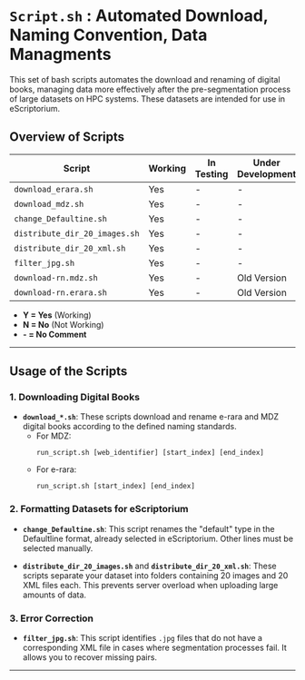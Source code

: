 
# `Script.sh` : Automated Download, Naming Convention, Data Managments

This set of bash scripts automates the download and renaming of digital books, managing data more effectively after the pre-segmentation process of large datasets on HPC systems. These datasets are intended for use in eScriptorium.

## Overview of Scripts

| Script                       | Working | In Testing | Under Development |
|------------------------------|---------|------------|-------------------|
| `download_erara.sh`           | Yes     | -         | -                 |
| `download_mdz.sh`             | Yes     | -         | -                 |
| `change_Defaultine.sh`        | Yes     | -         | -                 |
| `distribute_dir_20_images.sh` | Yes     | -         | -                 |
| `distribute_dir_20_xml.sh`    | Yes     | -         | -                 |
| `filter_jpg.sh`               | Yes     | -         | -                 |
| `download-rn.mdz.sh`          | Yes     | -         | Old Version       |
| `download-rn.erara.sh`        | Yes     | -         | Old Version       |

* **Y = Yes** (Working)
* **N = No** (Not Working)
* **\- = No Comment**

---

## Usage of the Scripts

### 1. Downloading Digital Books

- **`download_*.sh`**: These scripts download and rename e-rara and MDZ digital books according to the defined naming standards.
  - For MDZ:
    ```
    run_script.sh [web_identifier] [start_index] [end_index]
    ```
  - For e-rara:
    ```
    run_script.sh [start_index] [end_index]
    ```

### 2. Formatting Datasets for eScriptorium

- **`change_Defaultine.sh`**: This script renames the "default" type in the Defaultline format, already selected in eScriptorium. Other lines must be selected manually.
  
- **`distribute_dir_20_images.sh`** and **`distribute_dir_20_xml.sh`**: These scripts separate your dataset into folders containing 20 images and 20 XML files each. This prevents server overload when uploading large amounts of data.

### 3. Error Correction

- **`filter_jpg.sh`**: This script identifies `.jpg` files that do not have a corresponding XML file in cases where segmentation processes fail. It allows you to recover missing pairs.

---
